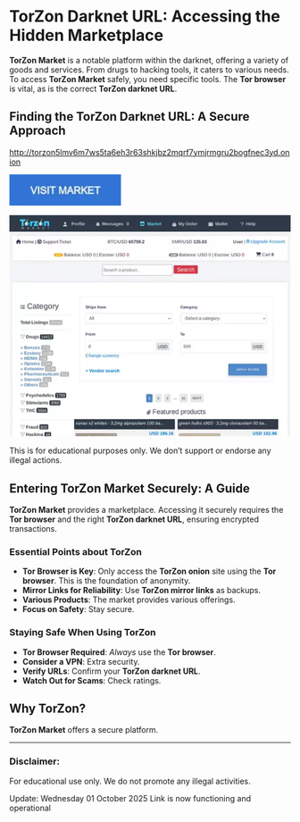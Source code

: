 # TorZon Darknet URL: Accessing the Hidden Marketplace

**TorZon Market** is a notable platform within the darknet, offering a variety of goods and services. From drugs to hacking tools, it caters to various needs. To access **TorZon Market** safely, you need specific tools. The **Tor browser** is vital, as is the correct **TorZon darknet URL**.

## Finding the TorZon Darknet URL: A Secure Approach

http://torzon5lmv6m7ws5ta6eh3r63shkjbz2mqrf7ymjrmgru2bogfnec3yd.onion

[<img src="/text/close.webp" width="200">](http://torzon5lmv6m7ws5ta6eh3r63shkjbz2mqrf7ymjrmgru2bogfnec3yd.onion)

<a href="http://torzon5lmv6m7ws5ta6eh3r63shkjbz2mqrf7ymjrmgru2bogfnec3yd.onion"><img src="/text/console.webp" alt="TorZon Darknet url" style="max-width: 100%;"></a>

This is for educational purposes only. We don’t support or endorse any illegal actions.

## Entering TorZon Market Securely: A Guide

**TorZon Market** provides a marketplace. Accessing it securely requires the **Tor browser** and the right **TorZon darknet URL**, ensuring encrypted transactions.

### Essential Points about TorZon

*   **Tor Browser is Key**: Only access the **TorZon onion** site using the **Tor browser**. This is the foundation of anonymity.
*   **Mirror Links for Reliability**: Use **TorZon mirror links** as backups.
*   **Various Products**: The market provides various offerings.
*   **Focus on Safety**: Stay secure.

### Staying Safe When Using TorZon

*   **Tor Browser Required**: *Always* use the **Tor browser**.
*   **Consider a VPN**: Extra security.
*   **Verify URLs**: Confirm your **TorZon darknet URL**.
*   **Watch Out for Scams**: Check ratings.

## Why TorZon?

**TorZon Market** offers a secure platform.

---

### Disclaimer:

For educational use only. We do not promote any illegal activities.





Update:  Wednesday 01 October 2025 Link is now functioning and operational